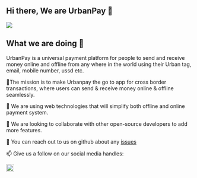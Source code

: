 ## Hi there, We are UrbanPay 👋

![](https://avatars.githubusercontent.com/u/132407424?s=400&u=444bd8b3901643b9722b2f0554668208fab80275&v=4)


## What we are doing 🙋‍

UrbanPay is a universal payment platform for people to send and receive money online and offline from any where in the world using their Urban tag, email, mobile number, ussd etc.


🌈The mission is to make Urbanpay the go to app for cross border transactions, where users can send & receive money online & offline seamlessly.

🌱 We are using web technologies that will simplify both offline and online payment system.

👯 We are looking to collaborate with other open-source developers to add more features.

💬 You can reach out to us on github about any [issues](https://github.com/useurbanpay/useurbanpay/issues)

📫 Give us a follow on our social media handles: 

<a href="https://twitter.com/useurbanpay"><img align="left" alt="UrbanPay on Twitter" width="21px" src="https://raw.githubusercontent.com/anuraghazra/anuraghazra/master/assets/twitter.svg" /></a>
